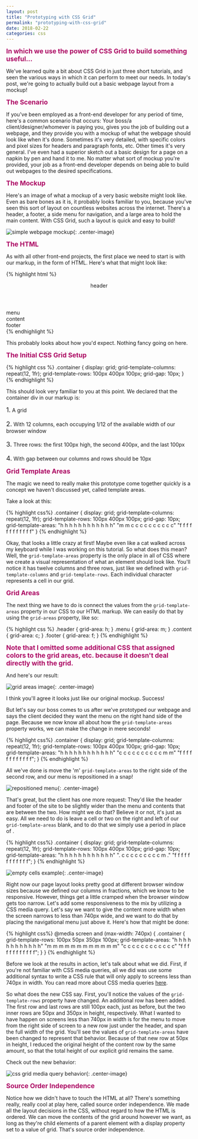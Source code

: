 ```yaml
---
layout: post
title: "Prototyping with CSS Grid"
permalink: "prototyping-with-css-grid"
date: 2018-02-22
categories: css
---
```


<span style="font-size: 1.25em; font-weight: bold; color: #ac0863;">In which we use the power of CSS Grid to build something useful...</span>

We've learned quite a bit about CSS Grid in just three short tutorials, and seen the various ways in which it can perform to meet our needs.  In today's post, we're going to actually build out a basic webpage layout from a mockup!

<span style="font-size: 1.25em; font-weight: bold; color: #ac0863;">The Scenario</span>

If you've been employed as a front-end developer for any period of time, here's a common scenario that occurs:  Your boss/a client/designer/whomever is paying you, gives you the job of building out a webpage, and they provide you with a mockup of what the webpage should look like when it's done.  Sometimes it's very detailed, with specific colors and pixel sizes for headers and paragraph fonts, etc.  Other times it's very general.  I've even had a superior sketch out a basic design for a page on a napkin by pen and hand it to me.  No matter what sort of mockup you're provided, your job as a front-end developer depends on being able to build out webpages to the desired specifications.

<span style="font-size: 1.25em; font-weight: bold; color: #ac0863;">The Mockup</span>

Here's an image of what a mockup of a very basic website might look like.  Even as bare bones as it is, it probably looks familiar to you, because you've seen this sort of layout on countless websites across the internet.  There's a header, a footer, a side menu for navigation, and a large area to hold the main content.  With CSS Grid, such a layout is quick and easy to build!

![simple webpage mockup](/assets/images/css_grid/prototype_mockup.png){: .center-image}

<span style="font-size: 1.25em; font-weight: bold; color: #ac0863;">The HTML</span>

As with all other front-end projects, the first place we need to start is with our markup, in the form of HTML.  Here's what that might look like:

{% highlight html %}
<div class="container">
  <header class="header">header</header>
  <nav class="menu">menu</nav>
  <main class="content">content</main>
  <footer class="footer">footer</footer>
</div>
{% endhighlight %}

This probably looks about how you'd expect.  Nothing fancy going on here.

<span style="font-size: 1.25em; font-weight: bold; color: #ac0863;">The Initial CSS Grid Setup</span>

{% highlight css %}
.container {
  display: grid;
  grid-template-columns: repeat(12, 1fr);
  grid-template-rows: 100px 400px 100px;
  grid-gap: 10px;
}
{% endhighlight %}

This should look very familiar to you at this point.  We declared that the container div in our markup is:

<span style="font-size: 1.25em;">1.</span> A grid <br>
<br>
<span style="font-size: 1.25em;">2.</span> With 12 columns, each occupying 1/12 of the available width of our browser window <br>
<br>
<span style="font-size: 1.25em;">3.</span> Three rows: the first 100px high, the second 400px, and the last 100px <br>
<br>
<span style="font-size: 1.25em;">4.</span> With gap between our columns and rows should be 10px

<span style="font-size: 1.25em; font-weight: bold; color: #ac0863;">Grid Template Areas</span>

The magic we need to really make this prototype come together quickly is a concept we haven't discussed yet, called template areas.

Take a look at this:

{% highlight css%}
.container {
  display: grid;
  grid-template-columns: repeat(12, 1fr);
  grid-template-rows: 100px 400px 100px;
  grid-gap: 10px;
  grid-template-areas:
    "h h h h h h h h h h h h"
    "m m c c c c c c c c c c"
    "f f f f f f f f f f f f"
}
{% endhighlight %}

Okay, that looks a little crazy at first!  Maybe even like a cat walked across my keyboard while I was working on this tutorial.  So what does this mean?  Well, the <code class="highlight-code">grid-template-areas</code> property is the only place in all of CSS where we create a visual representation of what an element should look like.  You'll notice it has twelve columns and three rows, just like we defined with <code>grid-template-columns</code> and <code>grid-template-rows</code>.  Each individual character represents a cell in our grid.

<span style="font-size: 1.25em; font-weight: bold; color: #ac0863;">Grid Areas</span>

The next thing we have to do is connect the values from the <code>grid-template-areas</code> property in our CSS to our HTML markup.  We can easily do that by using the <code>grid-areas</code> property, like so:

{% highlight css %}
  .header {
    grid-area: h;
  }
  .menu {
    grid-area: m;
  }
  .content {
    grid-area: c;
  }
  .footer {
    grid-area: f;
  }
{% endhighlight %}

<span style="font-size: 1.25em; font-weight: bold; color: #ac0863;">Note that I omitted some additional CSS that assigned colors to the grid areas, etc. because it doesn't deal directly with the grid.</span>

And here's our result:

![grid areas image](/assets/images/css_grid/grid_areas.png){: .center-image}

I think you'll agree it looks just like our original mockup.  Success!

But let's say our boss comes to us after we've prototyped our webpage and says the client decided they want the menu on the right hand side of the page.  Because we now know all about how the <code>grid-template-areas</code> property works, we can make the change in mere seconds!

{% highlight css%}
.container {
  display: grid;
  grid-template-columns: repeat(12, 1fr);
  grid-template-rows: 100px 400px 100px;
  grid-gap: 10px;
  grid-template-areas:
    "h h h h h h h h h h h h"
    "c c c c c c c c c c m m"
    "f f f f f f f f f f f f";
}
{% endhighlight %}

All we've done is move the 'm' <code>grid-template-areas</code> to the right side of the second row, and our menu is repositioned in a snap!

![repositioned menu](/assets/images/css_grid/repositioned_menu.png){: .center-image}

That's great, but the client has one more request: They'd like the header and footer of the site to be slightly wider than the menu and contents that are between the two.  How might we do that?  Believe it or not, it's just as easy.  All we need to do is leave a cell or two on the right and left of our <code>grid-template-areas</code> blank, and to do that we simply use a period in place of .

{% highlight css%}
.container {
  display: grid;
  grid-template-columns: repeat(12, 1fr);
  grid-template-rows: 100px 400px 100px;
  grid-gap: 10px;
  grid-template-areas:
    "h h h h h h h h h h h h"
    ". c c c c c c c c c m ."
    "f f f f f f f f f f f f";
}
{% endhighlight %}

![empty cells example](/assets/images/css_grid/empty_cells_example.png){: .center-image}

Right now our page layout looks pretty good at different browser window sizes because we defined our columns in fractions, which we know to be responsive.  However, things get a little cramped when the browser window gets too narrow.  Let's add some responsiveness to the mix by utilizing a CSS media query.  Let's say we want to give the content more width when the screen narrows to less than 740px wide, and we want to do that by placing the navigational menu just above it.  Here's how that might be done:


{% highlight css%}
@media screen and (max-width: 740px) {
  .container {
    grid-template-rows: 100px 50px 350px 100px;
    grid-template-areas:
    "h h h h h h h h h h h h"
    "m m m m m m m m m m m m"
    "c c c c c c c c c c c c"
    "f f f f f f f f f f f f";
  }
}
{% endhighlight %}

Before we look at the results in action, let's talk about what we did.  First, if you're not familiar with CSS media queries, all we did was use some additional syntax to write a CSS rule that will only apply to screens less than 740px in width.  You can read more about CSS media queries [here](https://developer.mozilla.org/en-US/docs/Web/CSS/Media_Queries/Using_media_queries).

So what does the new CSS say.  First, you'll notice the values of the <code>grid-template-rows</code> property have changed.  An additional row has been added.  The first row and last rows are still 100px each, just as before, but the two inner rows are 50px and 350px in height, respectively.  What I wanted to have happen on screens less than 740px in width is for the menu to move from the right side of screen to a new row just under the header, and span the full width of the grid.  You'll see the values of <code>grid-template-areas</code> have been changed to represent that behavior.  Because of that new row at 50px in height, I reduced the original height of the content row by the same amount, so that the total height of our explicit grid remains the same.

Check out the new behavior:

![css grid media query behavior](/assets/images/css_grid/css_grid_media_query.gif){: .center-image}

<span style="font-size: 1.25em; font-weight: bold; color: #ac0863;">Source Order Independence</span>

Notice how we didn't have to touch the HTML at all?  There's something really, really cool at play here, called source order independence.  We made all the layout decisions in the CSS, without regard to how the HTML is ordered.  We can move the contents of the grid around however we want, as long as they're child elements of a parent element with a display property set to a value of grid.  That's source order independence.
